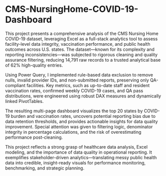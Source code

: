 # CMS-NursingHome-COVID-19-Dashboard

This project presents a comprehensive analysis of the CMS Nursing Home COVID-19 dataset, leveraging Excel as a full-stack analytics tool to assess facility-level data integrity, vaccination performance, and public health outcomes across U.S. states. The dataset—known for its complexity and reporting inconsistencies—was subjected to rigorous cleaning and quality assurance filtering, reducing 14,791 raw records to a trusted analytical base of 62% high-quality entries.

Using Power Query, I implemented rule-based data exclusion to remove nulls, invalid provider IDs, and non-submitted reports, preserving only QA-compliant facilities. 
Key metrics, such as up-to-date staff and resident vaccination rates, confirmed weekly COVID-19 cases, and QA pass distributions, were engineered using robust DAX measures and dynamically linked PivotTables.

The resulting multi-page dashboard visualizes the top 20 states by COVID-19 burden and vaccination rates, uncovers potential reporting bias due to data retention thresholds, and provides actionable insights for data quality improvement. Special attention was given to filtering logic, denominator integrity in percentage calculations, and the risk of overestimating performance post-cleaning.

This project reflects a strong grasp of healthcare data analysis, Excel modeling, and the importance of data quality in operational reporting. It exemplifies stakeholder-driven analytics—translating messy public health data into credible, insight-ready visuals for performance monitoring, benchmarking, and strategic planning.
